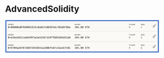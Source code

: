 # AdvancedSolidity

![pic 1](https://github.com/mrasumof/AdvancedSolidity/blob/main/Images/Picture1.gif?raw=true)